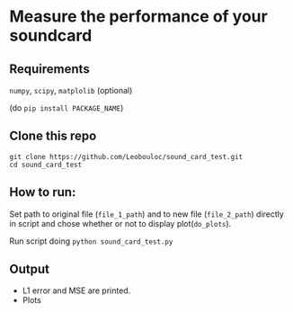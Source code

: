 # Measure the performance of your soundcard

## Requirements

`numpy`, `scipy`, `matplolib` (optional)

(do `pip install PACKAGE_NAME`)

## Clone this repo

```
git clone https://github.com/Leobouloc/sound_card_test.git
cd sound_card_test
```

## How to run:

Set path to original file (`file_1_path`) and  to new file (`file_2_path`) directly in script and chose whether or not to display plot(`do_plots`).

Run script doing `python sound_card_test.py`

## Output

* L1 error and MSE are printed.
* Plots
